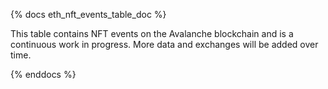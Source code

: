 {% docs eth_nft_events_table_doc %}

This table contains NFT events on the Avalanche blockchain and is a continuous work in progress. More data and exchanges will be added over time. 

{% enddocs %}
